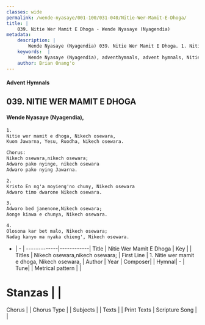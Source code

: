 ```yaml
---
classes: wide
permalink: /wende-nyasaye/001-100/031-040/Nitie-Wer-Mamit-E-Dhoga/
title: |
    039. Nitie Wer Mamit E Dhoga - Wende Nyasaye (Nyagendia)
metadata:
    description: |
        Wende Nyasaye (Nyagendia) 039. Nitie Wer Mamit E Dhoga. 1. Nitie wer mamit e dhoga, Nikech osewara, Kuom Jawarna, Yesu, Ruodha, Nikech osewara.  Chorus:	 Nikech osewara,nikech osewara; Adwaro pako nyinge, nikech osewara Adwaro pako nying Jawarna.  2. Kristo En ng'a moyieng'no chuny, Nikech osewara Adwaro timo dwarone Nikech osewara.  3. Adwaro bed janenone,Nikech osewara; Aonge kiawa e chunya, Nikech osewara.  4. Olosona kar bet malo, Nikech osewara; Nadag kanyo ma nyaka chieng', Nikech osewara.  
    keywords:  |
        Wende Nyasaye (Nyagendia), adventhymnals, advent hymnals, Nitie Wer Mamit E Dhoga, 1. Nitie wer mamit e dhoga, Nikech osewara,. Nikech osewara,nikech osewara;
    author: Brian Onang'o
---
```


#### Advent Hymnals
## 039. NITIE WER MAMIT E DHOGA
####  Wende Nyasaye (Nyagendia),

```txt
1.
Nitie wer mamit e dhoga, Nikech osewara,
Kuom Jawarna, Yesu, Ruodha, Nikech osewara.

Chorus:	
Nikech osewara,nikech osewara;
Adwaro pako nyinge, nikech osewara
Adwaro pako nying Jawarna.

2.
Kristo En ng'a moyieng'no chuny, Nikech osewara
Adwaro timo dwarone Nikech osewara.

3.
Adwaro bed janenone,Nikech osewara;
Aonge kiawa e chunya, Nikech osewara.

4.
Olosona kar bet malo, Nikech osewara;
Nadag kanyo ma nyaka chieng', Nikech osewara.


```

- |   -  |
-------------|------------|
Title | Nitie Wer Mamit E Dhoga |
Key |  |
Titles | Nikech osewara,nikech osewara; |
First Line | 1. Nitie wer mamit e dhoga, Nikech osewara, |
Author | 
Year | 
Composer| |
Hymnal|  - |
Tune|  |
Metrical pattern | |
# Stanzas |  |
Chorus |  |
Chorus Type |  |
Subjects | |
Texts |  |
Print Texts | 
Scripture Song |  |
    
